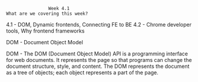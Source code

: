                     Week 4.1
    What are we covering this week?

4.1 - DOM, Dynamic frontends, Connecting FE to BE
4.2 - Chrome developer tools, Why frontend frameworks

DOM - Document Object Model

DOM - The DOM (Document Object Model) API is a programming interface for web documents. It represents the page so that programs can change the document structure, style, and content. The DOM represents the document as a tree of objects; each object represents a part of the page.